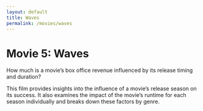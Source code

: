 ```yaml
---
layout: default
title: Waves
permalink: /movies/waves
---
```


# Movie 5: Waves
How much is a movie’s box office revenue influenced by its release timing and duration?

This film provides insights into the influence of a movie’s release season on its success. It also examines the impact of the movie’s runtime for each season individually and breaks down these factors by genre.